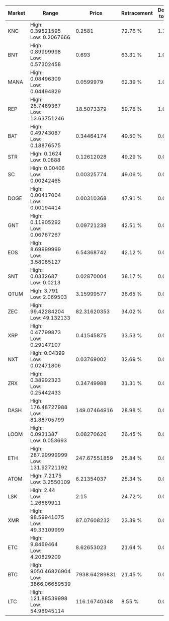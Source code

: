 | Market | Range | Price| Retracement | Doubles to 50% |
| --- | --- | --- | --- | --- |
| KNC | High: 0.39521595<br />Low: 0.2067666 | 0.2581 | 72.76 % | 1.17 |
| BNT | High: 0.89999998<br />Low: 0.57302458 | 0.693 | 63.31 % | 1.06 |
| MANA | High: 0.08496309<br />Low: 0.04494829 | 0.0599979 | 62.39 % | 1.08 |
| REP | High: 25.7469367<br />Low: 13.63751246 | 18.5073379 | 59.78 % | 1.06 |
| BAT | High: 0.49743087<br />Low: 0.18876575 | 0.34464174 | 49.50 % | 0.00 |
| STR | High: 0.1624<br />Low: 0.0888 | 0.12612028 | 49.29 % | 0.00 |
| SC | High: 0.00406<br />Low: 0.00242465 | 0.00325774 | 49.06 % | 0.00 |
| DOGE | High: 0.00417004<br />Low: 0.00194414 | 0.00310368 | 47.91 % | 0.00 |
| GNT | High: 0.11905292<br />Low: 0.06767267 | 0.09721239 | 42.51 % | 0.00 |
| EOS | High: 8.69999999<br />Low: 3.58065127 | 6.54368742 | 42.12 % | 0.00 |
| SNT | High: 0.0332687<br />Low: 0.0213 | 0.02870004 | 38.17 % | 0.00 |
| QTUM | High: 3.791<br />Low: 2.069503 | 3.15999577 | 36.65 % | 0.00 |
| ZEC | High: 99.42284204<br />Low: 49.132133 | 82.31620353 | 34.02 % | 0.00 |
| XRP | High: 0.47799873<br />Low: 0.29147107 | 0.41545875 | 33.53 % | 0.00 |
| NXT | High: 0.04399<br />Low: 0.02471806 | 0.03769002 | 32.69 % | 0.00 |
| ZRX | High: 0.38992323<br />Low: 0.25442433 | 0.34749988 | 31.31 % | 0.00 |
| DASH | High: 176.48727988<br />Low: 81.88705799 | 149.07464916 | 28.98 % | 0.00 |
| LOOM | High: 0.0931387<br />Low: 0.053693 | 0.08270626 | 26.45 % | 0.00 |
| ETH | High: 287.99999999<br />Low: 131.92721192 | 247.67551859 | 25.84 % | 0.00 |
| ATOM | High: 7.2175<br />Low: 3.2550109 | 6.21354037 | 25.34 % | 0.00 |
| LSK | High: 2.44<br />Low: 1.26689911 | 2.15 | 24.72 % | 0.00 |
| XMR | High: 98.59941075<br />Low: 49.33109999 | 87.07608232 | 23.39 % | 0.00 |
| ETC | High: 9.8469464<br />Low: 4.20829209 | 8.62653023 | 21.64 % | 0.00 |
| BTC | High: 9050.46826904<br />Low: 3866.06659539 | 7938.64289831 | 21.45 % | 0.00 |
| LTC | High: 121.88539998<br />Low: 54.98945114 | 116.16740348 | 8.55 % | 0.00 |
